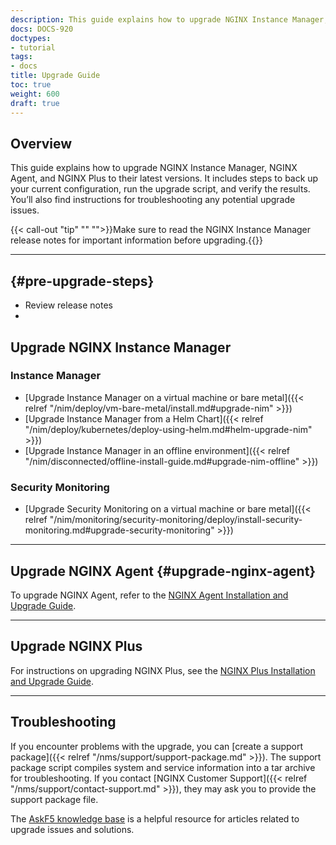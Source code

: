 ```yaml
---
description: This guide explains how to upgrade NGINX Instance Manager, NGINX Agent, and NGINX Plus.
docs: DOCS-920
doctypes:
- tutorial
tags:
- docs
title: Upgrade Guide
toc: true
weight: 600
draft: true
---
```


## Overview

This guide explains how to upgrade NGINX Instance Manager, NGINX Agent, and NGINX Plus to their latest versions. It includes steps to back up your current configuration, run the upgrade script, and verify the results. You’ll also find instructions for troubleshooting any potential upgrade issues.

{{< call-out "tip" "" "">}}Make sure to read the NGINX Instance Manager release notes for important information before upgrading.{{</call-out>}}

---

##  {#pre-upgrade-steps}

- Review release notes
- 



## Upgrade NGINX Instance Manager

### Instance Manager

- [Upgrade Instance Manager on a virtual machine or bare metal]({{< relref "/nim/deploy/vm-bare-metal/install.md#upgrade-nim" >}})
- [Upgrade Instance Manager from a Helm Chart]({{< relref "/nim/deploy/kubernetes/deploy-using-helm.md#helm-upgrade-nim" >}})
- [Upgrade Instance Manager in an offline environment]({{< relref "/nim/disconnected/offline-install-guide.md#upgrade-nim-offline" >}})

### Security Monitoring

- [Upgrade Security Monitoring on a virtual machine or bare metal]({{< relref "/nim/monitoring/security-monitoring/deploy/install-security-monitoring.md#upgrade-security-monitoring" >}})

---

## Upgrade NGINX Agent {#upgrade-nginx-agent}

To upgrade NGINX Agent, refer to the [NGINX Agent Installation and Upgrade Guide](https://docs.nginx.com/nginx-agent/installation-upgrade/).

---

## Upgrade NGINX Plus

For instructions on upgrading NGINX Plus, see the [NGINX Plus Installation and Upgrade Guide](https://docs.nginx.com/nginx/admin-guide/installing-nginx/installing-nginx-plus/).

---

## Troubleshooting

If you encounter problems with the upgrade, you can [create a support package]({{< relref "/nms/support/support-package.md" >}}). The support package script compiles system and service information into a tar archive for troubleshooting. If you contact [NGINX Customer Support]({{< relref "/nms/support/contact-support.md" >}}), they may ask you to provide the support package file.

The [AskF5 knowledge base](https://support.f5.com/csp/home) is a helpful resource for articles related to upgrade issues and solutions.